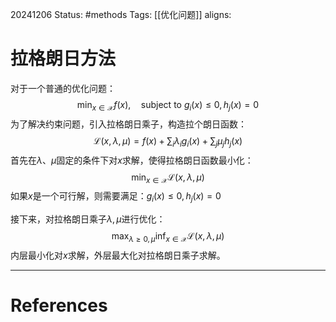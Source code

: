 20241206
Status: #methods
Tags: [[优化问题]]
aligns: 
# 拉格朗日方法
对于一个普通的优化问题：
$$\min_{x\in\mathcal{X}}f(x),\quad\text{subject to }g_i(x)\leq0,h_j(x)=0$$
为了解决约束问题，引入拉格朗日乘子，构造拉个朗日函数：
$$\mathcal{L}(x,\lambda,\mu)=f(x)+\sum_i\lambda_ig_i(x)+\sum_j\mu_jh_j(x)$$
首先在$\lambda、\mu$固定的条件下对$x$求解，使得拉格朗日函数最小化：
$$\min_{x \in \mathcal{X}}\mathcal{L}(x, \lambda, \mu)$$
如果$x$是一个可行解，则需要满足：$g_i(x) \leq 0, h_j(x) = 0$

接下来，对拉格朗日乘子$\lambda, \mu$进行优化：
$$\max_{\lambda\geq0,\mu}\inf_{x\in\mathcal{X}}\mathcal{L}(x,\lambda,\mu)$$
内层最小化对$x$求解，外层最大化对拉格朗日乘子求解。

---
# References
